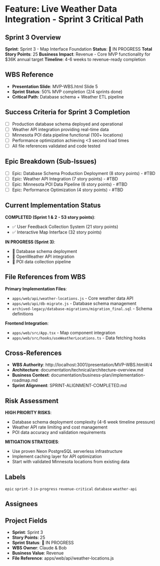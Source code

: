 # Feature: Live Weather Data Integration - Sprint 3 Critical Path

## Sprint 3 Overview
**Sprint**: Sprint 3 - Map Interface Foundation
**Status**: 🔄 IN PROGRESS
**Total Story Points**: 25
**Business Impact**: Revenue - Core MVP functionality for $36K annual target
**Timeline**: 4-6 weeks to revenue-ready completion

## WBS Reference
- **Presentation Slide**: MVP-WBS.html Slide 5
- **Sprint Status**: 50% MVP completion (2/4 sprints done)
- **Critical Path**: Database schema + Weather ETL pipeline

## Success Criteria for Sprint 3 Completion
- [ ] Production database schema deployed and operational
- [ ] Weather API integration providing real-time data
- [ ] Minnesota POI data pipeline functional (100+ locations)
- [ ] Performance optimization achieving <3 second load times
- [ ] All file references validated and code tested

## Epic Breakdown (Sub-Issues)
- [ ] Epic: Database Schema Production Deployment (8 story points) - #TBD
- [ ] Epic: Weather API Integration (7 story points) - #TBD
- [ ] Epic: Minnesota POI Data Pipeline (6 story points) - #TBD
- [ ] Epic: Performance Optimization (4 story points) - #TBD

## Current Implementation Status
**COMPLETED (Sprint 1 & 2 - 53 story points)**:
- ✅ User Feedback Collection System (21 story points)
- ✅ Interactive Map Interface (32 story points)

**IN PROGRESS (Sprint 3)**:
- 🔄 Database schema deployment
- 🔄 OpenWeather API integration
- 📅 POI data collection pipeline

## File References from WBS
**Primary Implementation Files**:
- `apps/web/api/weather-locations.js` - Core weather data API
- `apps/web/api/db-migrate.js` - Database schema management
- `archived-legacy/database-migrations/migration_final.sql` - Schema definitions

**Frontend Integration**:
- `apps/web/src/App.tsx` - Map component integration
- `apps/web/src/hooks/useWeatherLocations.ts` - Data fetching hooks

## Cross-References
- **WBS Authority**: http://localhost:3001/presentation/MVP-WBS.html#/4
- **Architecture**: documentation/technical/architecture-overview.md
- **Business Context**: documentation/business-plan/implementation-roadmap.md
- **Sprint Alignment**: SPRINT-ALIGNMENT-COMPLETED.md

## Risk Assessment
**HIGH PRIORITY RISKS**:
- Database schema deployment complexity (4-6 week timeline pressure)
- Weather API rate limiting and cost management
- POI data accuracy and validation requirements

**MITIGATION STRATEGIES**:
- Use proven Neon PostgreSQL serverless infrastructure
- Implement caching layer for API optimization
- Start with validated Minnesota locations from existing data

## Labels
`epic` `sprint-3` `in-progress` `revenue-critical` `database` `weather-api`

## Assignees
<!-- Add your GitHub username when creating the issue -->

## Project Fields
- **Sprint**: Sprint 3
- **Story Points**: 25
- **Sprint Status**: 🔄 IN PROGRESS
- **WBS Owner**: Claude & Bob
- **Business Value**: Revenue
- **File Reference**: apps/web/api/weather-locations.js
